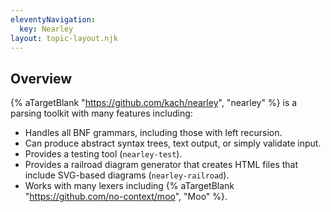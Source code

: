 ```yaml
---
eleventyNavigation:
  key: Nearley
layout: topic-layout.njk
---
```


<style>
  img {
    border: 1px solid gray;
  }
</style>

## Overview

{% aTargetBlank "https://github.com/kach/nearley", "nearley" %}
is a parsing toolkit with many features including:

- Handles all BNF grammars, including those with left recursion.
- Can produce abstract syntax trees, text output, or simply validate input.
- Provides a testing tool (`nearley-test`).
- Provides a railroad diagram generator that creates HTML files
  that include SVG-based diagrams (`nearley-railroad`).
- Works with many lexers including
  {% aTargetBlank "https://github.com/no-context/moo", "Moo" %}.
